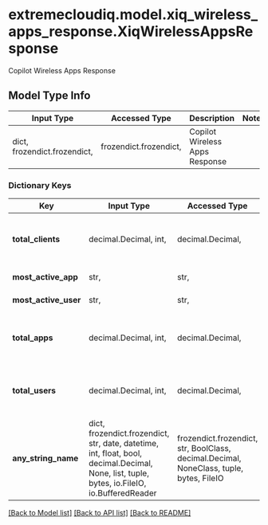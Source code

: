 # extremecloudiq.model.xiq_wireless_apps_response.XiqWirelessAppsResponse

Copilot Wireless Apps Response

## Model Type Info
Input Type | Accessed Type | Description | Notes
------------ | ------------- | ------------- | -------------
dict, frozendict.frozendict,  | frozendict.frozendict,  | Copilot Wireless Apps Response | 

### Dictionary Keys
Key | Input Type | Accessed Type | Description | Notes
------------ | ------------- | ------------- | ------------- | -------------
**total_clients** | decimal.Decimal, int,  | decimal.Decimal,  | the total clients | [optional] value must be a 32 bit integer
**most_active_app** | str,  | str,  | the most active app | [optional] 
**most_active_user** | str,  | str,  | the most active user | [optional] 
**total_apps** | decimal.Decimal, int,  | decimal.Decimal,  | the total apps | [optional] value must be a 32 bit integer
**total_users** | decimal.Decimal, int,  | decimal.Decimal,  | the total users | [optional] value must be a 32 bit integer
**any_string_name** | dict, frozendict.frozendict, str, date, datetime, int, float, bool, decimal.Decimal, None, list, tuple, bytes, io.FileIO, io.BufferedReader | frozendict.frozendict, str, BoolClass, decimal.Decimal, NoneClass, tuple, bytes, FileIO | any string name can be used but the value must be the correct type | [optional]

[[Back to Model list]](../../README.md#documentation-for-models) [[Back to API list]](../../README.md#documentation-for-api-endpoints) [[Back to README]](../../README.md)

